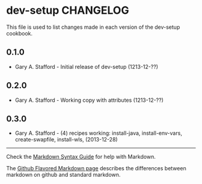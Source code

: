 dev-setup CHANGELOG
===================

This file is used to list changes made in each version of the dev-setup cookbook.

0.1.0
-----
- Gary A. Stafford - Initial release of dev-setup (1213-12-??)

0.2.0
-----
- Gary A. Stafford - Working copy with attributes (1213-12-??)

0.3.0
-----
- Gary A. Stafford - (4) recipes working: install-java, install-env-vars, create-swapfile, install-wls,  (2013-12-28)

- - -
Check the [Markdown Syntax Guide](http://daringfireball.net/projects/markdown/syntax) for help with Markdown.

The [Github Flavored Markdown page](http://github.github.com/github-flavored-markdown/) describes the differences between markdown on github and standard markdown.

